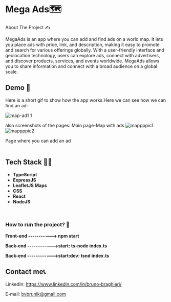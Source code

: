 # Mega Ads🗺

 About The Project ✍

MegaAds is an app where you can add and find ads on a world map. It lets you place ads with price, link, and description, making it easy to promote and search for various offerings globally. With a user-friendly interface and geolocation technology, users can explore ads, connect with advertisers, and discover products, services, and events worldwide. MegaAds allows you to share information and connect with a broad audience on a global scale.
<br>

## Demo 🤩

Here is a short gif to show how the app works.Here we can see how we can find an ad:

![map-ad1 1](https://github.com/Jednookiprogramista/MegaAdsFront/assets/98560465/b59dce19-6ed2-497e-a093-48ad030d07e3)



also screenshots of the pages:
Main page-Map with ads
![mappppic1](https://github.com/Jednookiprogramista/MegaAdsFront/assets/98560465/87f2fc04-6c7d-42ca-8cef-4a983e36fd3e)
![mappppic2](https://github.com/Jednookiprogramista/MegaAdsFront/assets/98560465/fb5f9b7c-9426-493a-96bb-91c816ee0f62)

Page where you can add an ad
<br>
<br>



## Tech Stack 👨‍🏫

- **TypeScript**
- **ExpressJS**
- **LeafletJS Maps**
- **CSS**
- **React**
- **NodeJS**

<br>

### How to run the project? 🚂

**Front-end -----------> npm start**

**Back-end ------------>start: ts-node index.ts**

**Back-end ------------>start:dev: tsnd index.ts**

## Contact me📞

LinkedIn: https://www.linkedin.com/in/bruno-braghieri/

E-mail: bvbrunik@gmail.com
